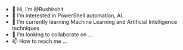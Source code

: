 - 👋 Hi, I’m @Rushirohit 
- 👀 I’m interested in PowerShell automation, AI.
- 🌱 I’m currently learning Machine Learning and Artificial Intelligence techniques
- 💞️ I’m looking to collaborate on ...
- 📫 How to reach me ...

<!---
Rushirohit/Rushirohit is a ✨ special ✨ repository because its `README.md` (this file) appears on your GitHub profile.
You can click the Preview link to take a look at your changes.
--->
